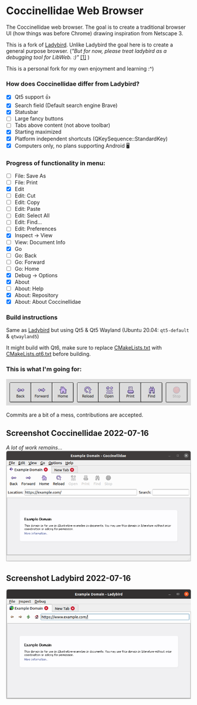 # Coccinellidae Web Browser
The Coccinellidae web browser. The goal is to create a traditional browser UI (how things was before Chrome) drawing inspiration from Netscape 3.

This is a fork of [Ladybird](https://github.com/awesomekling/ladybird). Unlike Ladybird the goal here is to create a general purpose browser. (_"But for now, please treat ladybird as a debugging tool for LibWeb. :)"_ [\[1\]](https://github.com/awesomekling/ladybird/pull/20#issuecomment-1184351571) )

This is a personal fork for my own enjoyment and learning :^)

### How does Coccinellidae differ from Ladybird?
- [x] Qt5 support 👍
- [x] Search field (Default search engine Brave)
- [x] Statusbar
- [ ] Large fancy buttons
- [ ] Tabs above content (not above toolbar)
- [x] Starting maximized
- [x] Platform independent shortcuts (QKeySequence::StandardKey)
- [x] Computers only, no plans supporting Android 🖥️

### Progress of functionality in menu:
- [ ] File: Save As
- [ ] File: Print
- [x] Edit
- [ ] Edit: Cut
- [ ] Edit: Copy
- [ ] Edit: Paste
- [ ] Edit: Select All
- [ ] Edit: Find...
- [ ] Edit: Preferences
- [x] Inspect -> View
- [ ] View: Document Info
- [x] Go
- [ ] Go: Back
- [ ] Go: Forward
- [ ] Go: Home
- [x] Debug -> Options
- [x] About
- [ ] About: Help
- [x] About: Repository
- [x] About: About Coccinellidae

### Build instructions
Same as [Ladybird](https://github.com/awesomekling/ladybird) but using Qt5 & Qt5 Wayland (Ubuntu 20.04: `qt5-default` & `qtwayland5`)

It might build with Qt6, make sure to replace [CMakeLists.txt](CMakeLists.txt) with [CMakeLists.qt6.txt](CMakeLists.qt6.txt) before building.

### This is what I'm going for:

![Icons](meta/icons.png)

Commits are a bit of a mess, contributions are accepted.

## Screenshot Coccinellidae 2022-07-16
_A lot of work remains..._
![Coccinellidae](meta/Screenshot_coccinellidae_2022-07-16.png)

## Screenshot Ladybird 2022-07-16
![Ladybird](meta/Screenshot_ladybird_2022-07-16.png)